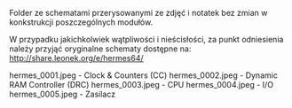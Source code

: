 Folder ze schematami przerysowanymi ze zdjęć i notatek bez zmian w konkstrukcji poszczególnych modułów. 

W przypadku jakichkolwiek wątpliwości i nieścisłości, za punkt odniesienia należy przyjąć oryginalne schematy dostępne na:  http://share.leonek.org/e/hermes64/

hermes_0001.jpeg - Clock & Counters (CC)
hermes_0002.jpeg - Dynamic RAM Controller (DRC)
hermes_0003.jpeg - CPU
hermes_0004.jpeg - I/O
hermes_0005.jpeg - Zasilacz
